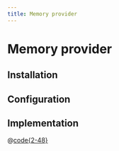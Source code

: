 ```yaml
---
title: Memory provider
---
```

# Memory provider

## Installation

## Configuration

## Implementation

@[code{2-48}](../../packages/strapi-provider-rest-cache-memory/lib/MemoryCacheProvider.js)